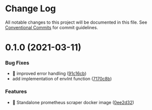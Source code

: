 # Change Log

All notable changes to this project will be documented in this file.
See [Conventional Commits](https://conventionalcommits.org) for commit guidelines.

# 0.1.0 (2021-03-11)


### Bug Fixes

* 🐛 improved error handling ([91c16cb](https://github.com/splunkdlt/dlt-connect-libs/commit/91c16cbd55ece07b83e1c07417f552a695668cf0))
* add implementation of envInt function ([7170c8b](https://github.com/splunkdlt/dlt-connect-libs/commit/7170c8be085c8698353976fa0f6879458aa7e918))


### Features

* 🎸 Standalone prometheus scraper docker image ([0ee2d32](https://github.com/splunkdlt/dlt-connect-libs/commit/0ee2d32a0e74d50cb4bef1d39afa074a626cbcba))

